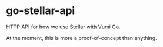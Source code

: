 # go-stellar-api

HTTP API for how we use Stellar with Vumi Go.

At the moment, this is more a proof-of-concept than anything.
